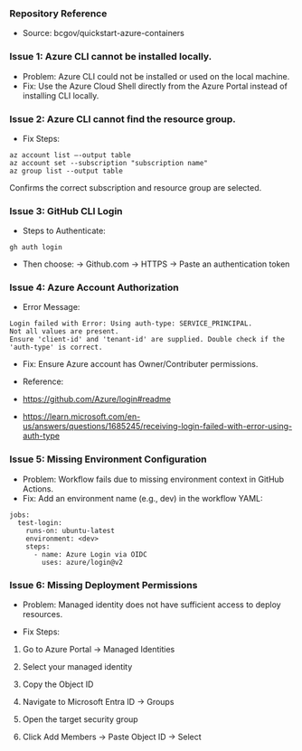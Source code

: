 ### Repository Reference
- Source: bcgov/quickstart-azure-containers

### Issue 1: Azure CLI cannot be installed locally. 
- Problem: Azure CLI could not be installed or used on the local machine.
- Fix: Use the Azure Cloud Shell directly from the Azure Portal instead of installing CLI locally.

### Issue 2: Azure CLI cannot find the resource group.
- Fix Steps:
```
az account list –-output table
az account set --subscription "subscription name"
az group list --output table
```
Confirms the correct subscription and resource group are selected.

### Issue 3: GitHub CLI Login
- Steps to Authenticate:
```
gh auth login
```
- Then choose: 
-> Github.com
-> HTTPS
-> Paste an authentication token

### Issue 4: Azure Account Authorization
- Error Message: 
```
Login failed with Error: Using auth-type: SERVICE_PRINCIPAL.
Not all values are present.
Ensure 'client-id' and 'tenant-id' are supplied. Double check if the 'auth-type' is correct.
```

- Fix: Ensure Azure account has Owner/Contributer permissions.

- Reference: 
- https://github.com/Azure/login#readme
- https://learn.microsoft.com/en-us/answers/questions/1685245/receiving-login-failed-with-error-using-auth-type

### Issue 5: Missing Environment Configuration
- Problem: Workflow fails due to missing environment context in GitHub Actions.
- Fix: Add an environment name (e.g., dev) in the workflow YAML:
```
jobs:
  test-login:
    runs-on: ubuntu-latest
    environment: <dev>
    steps:
      - name: Azure Login via OIDC
        uses: azure/login@v2
```

### Issue 6: Missing Deployment Permissions
- Problem: Managed identity does not have sufficient access to deploy resources.

- Fix Steps:

1. Go to Azure Portal → Managed Identities

2. Select your managed identity

3. Copy the Object ID

4. Navigate to Microsoft Entra ID → Groups

5. Open the target security group

6. Click Add Members → Paste Object ID → Select

